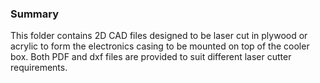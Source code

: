 ### Summary

This folder contains 2D CAD files designed to be laser cut in plywood or acrylic to form the electronics casing to be mounted on top of the cooler box.
Both PDF and dxf files are provided to suit different laser cutter requirements.
